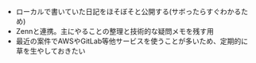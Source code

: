 - ローカルで書いていた日記をほそぼそと公開する(サボったらすぐわかるため)
- Zennと連携。主にやることの整理と技術的な疑問メモを残す用
- 最近の案件でAWSやGitLab等他サービスを使うことが多いため、定期的に草を生やしておきたい
